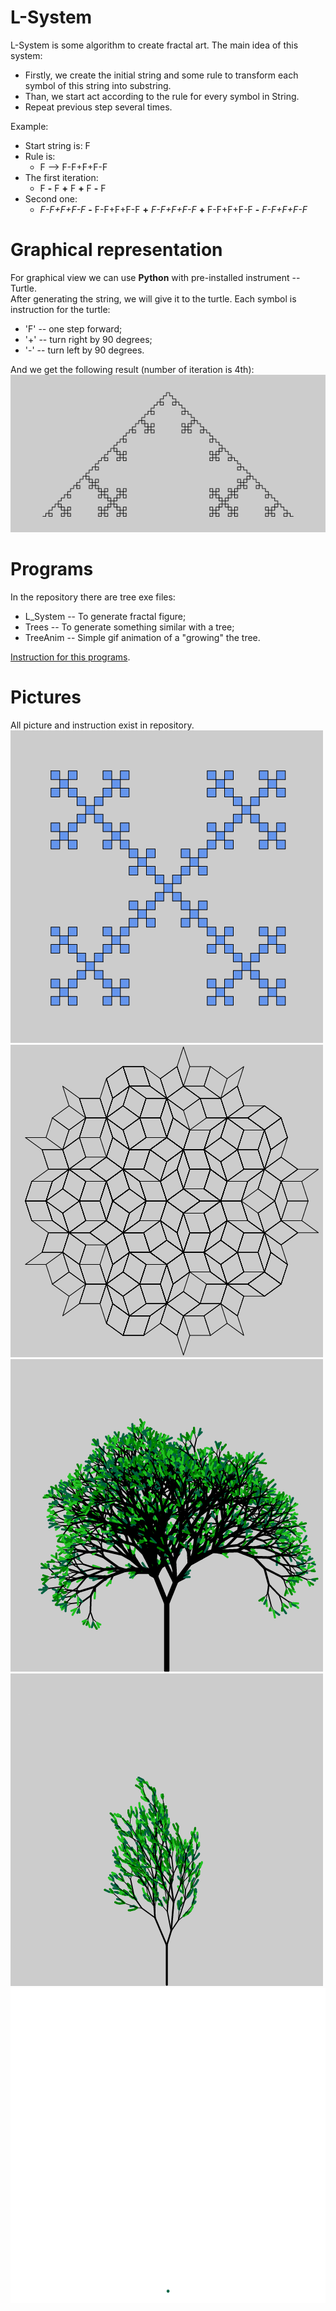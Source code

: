 # L-System

L-System is some algorithm to create fractal art.
The main idea of this system:
- Firstly, we create the initial string
and some rule to transform each symbol of this string into substring.
- Than, we start act according to the rule for every symbol in String.
- Repeat previous step several times.

Example:
* Start string is: F
* Rule is:
  * F  -->  F-F+F+F-F
* The first iteration:
  * F __-__ F __+__ F __+__ F __-__ F
* Second one:
  * *F-F+F+F-F* __-__ F-F+F+F-F __+__ *F-F+F+F-F*
  __+__ F-F+F+F-F __-__ *F-F+F+F-F*

# Graphical representation

For graphical view we can use **Python** with pre-installed instrument -- Turtle.
</br>After generating the string, we will give it to the turtle. Each symbol is instruction for the turtle:
* 'F' -- one step forward;
* '+' -- turn right by 90 degrees;
* '-' -- turn left by 90 degrees.

And we get the following result (number of iteration is 4th):
</br>![Pic](/For_Git/1.png)

# Programs

In the repository there are tree exe files:
* L_System -- To generate fractal figure;
* Trees -- To generate something similar with a tree;
* TreeAnim -- Simple gif animation of a "growing" the tree.

[Instruction for this programs](/Instruction.md).

# Pictures

All picture and instruction exist in repository.
![Pic](/For_Git/2.png)
![Pic](/For_Git/3.png)
![Pic](/For_Git/4.png)
![Pic](/For_Git/5.png)
![Pic](Pictures/Trees_(animated)/TreeAnim3.gif)
